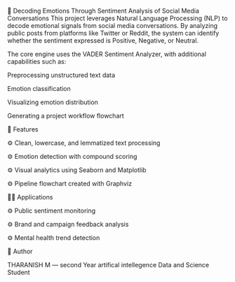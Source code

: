 🚀 Decoding Emotions Through Sentiment Analysis of Social Media Conversations
This project leverages Natural Language Processing (NLP) to decode emotional signals from social media conversations. By analyzing public posts from platforms like Twitter or Reddit, the system can identify whether the sentiment expressed is Positive, Negative, or Neutral.

The core engine uses the VADER Sentiment Analyzer, with additional capabilities such as:

Preprocessing unstructured text data

Emotion classification

Visualizing emotion distribution

Generating a project workflow flowchart

📌 Features
  
 ⚙️ Clean, lowercase, and lemmatized text processing

 ⚙️ Emotion detection with compound scoring

 ⚙️ Visual analytics using Seaborn and Matplotlib

 ⚙️ Pipeline flowchart created with Graphviz

👨‍💻 Applications

 ⚙️ Public sentiment monitoring

 ⚙️ Brand and campaign feedback analysis

 ⚙️ Mental health trend detection

👤 Author
  
  THARANISH M — second Year artifical intellegence Data and Science Student
